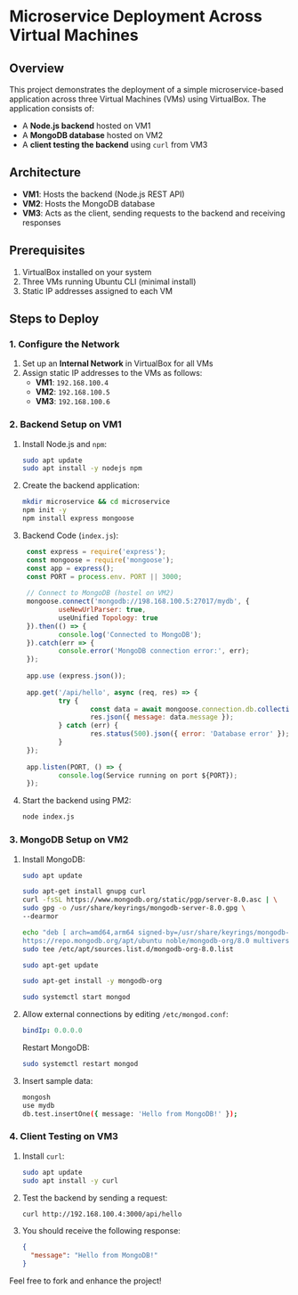 # Microservice Deployment Across Virtual Machines

## Overview
This project demonstrates the deployment of a simple microservice-based application across three Virtual Machines (VMs) using VirtualBox. The application consists of:

* A **Node.js backend** hosted on VM1
* A **MongoDB database** hosted on VM2
* A **client testing the backend** using `curl` from VM3

## Architecture

* **VM1**: Hosts the backend (Node.js REST API)
* **VM2**: Hosts the MongoDB database
* **VM3**: Acts as the client, sending requests to the backend and receiving responses

## Prerequisites

1. VirtualBox installed on your system
2. Three VMs running Ubuntu CLI (minimal install)
3. Static IP addresses assigned to each VM

## Steps to Deploy

### 1. Configure the Network

1. Set up an **Internal Network** in VirtualBox for all VMs
2. Assign static IP addresses to the VMs as follows:
   * **VM1**: `192.168.100.4`
   * **VM2**: `192.168.100.5`
   * **VM3**: `192.168.100.6`

### 2. Backend Setup on VM1

1. Install Node.js and `npm`:
   ```bash
   sudo apt update
   sudo apt install -y nodejs npm
   ```

2. Create the backend application:
   ```bash
   mkdir microservice && cd microservice
   npm init -y
   npm install express mongoose
   ```

3. Backend Code (`index.js`):
   ```javascript
    const express = require('express'); 
    const mongoose = require('mongoose'); 
    const app = express(); 
    const PORT = process.env. PORT || 3000; 
    
    // Connect to MongoDB (hostel on VM2) 
    mongoose.connect('mongodb://198.168.100.5:27017/mydb', { 
            useNewUrlParser: true, 
            useUnified Topology: true 
    }).then(() => { 
            console.log('Connected to MongoDB'); 
    }).catch(err => { 
            console.error('MongoDB connection error:', err); 
    }); 
    
    app.use (express.json()); 
    
    app.get('/api/hello', async (req, res) => { 
            try { 
                    const data = await mongoose.connection.db.collection('test').findOne({}); 
                    res.json({ message: data.message }); 
            } catch (err) { 
                    res.status(500).json({ error: 'Database error' }); 
            } 
    }); 
    
    app.listen(PORT, () => { 
            console.log(Service running on port ${PORT}); 
    });
   ```

4. Start the backend using PM2:
   ```bash
   node index.js
   ```

### 3. MongoDB Setup on VM2

1. Install MongoDB:
   ```bash
   sudo apt update
   
   sudo apt-get install gnupg curl
   curl -fsSL https://www.mongodb.org/static/pgp/server-8.0.asc | \
   sudo gpg -o /usr/share/keyrings/mongodb-server-8.0.gpg \
   --dearmor

   echo "deb [ arch=amd64,arm64 signed-by=/usr/share/keyrings/mongodb-server-8.0.gpg ] \
   https://repo.mongodb.org/apt/ubuntu noble/mongodb-org/8.0 multiverse" | \
   sudo tee /etc/apt/sources.list.d/mongodb-org-8.0.list

   sudo apt-get update

   sudo apt-get install -y mongodb-org

   sudo systemctl start mongod
   ```

2. Allow external connections by editing `/etc/mongod.conf`:
   ```yaml
   bindIp: 0.0.0.0
   ```

   Restart MongoDB:
   ```bash
   sudo systemctl restart mongod
   ```

3. Insert sample data:
   ```bash
   mongosh
   use mydb
   db.test.insertOne({ message: 'Hello from MongoDB!' });
   ```

### 4. Client Testing on VM3

1. Install `curl`:
   ```bash
   sudo apt update
   sudo apt install -y curl
   ```

2. Test the backend by sending a request:
   ```bash
   curl http://192.168.100.4:3000/api/hello
   ```

3. You should receive the following response:
   ```json
   {
     "message": "Hello from MongoDB!"
   }
   ```

Feel free to fork and enhance the project!
